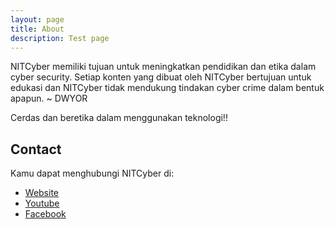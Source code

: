 ```yaml
---
layout: page
title: About
description: Test page
---
```


NITCyber memiliki tujuan untuk meningkatkan pendidikan dan etika dalam cyber security. Setiap konten yang dibuat oleh NITCyber bertujuan untuk edukasi dan NITCyber tidak mendukung tindakan cyber crime dalam bentuk apapun. ~ DWYOR

Cerdas dan beretika dalam menggunakan teknologi!!

## Contact
Kamu dapat menghubungi NITCyber di:
* [Website](https://nitcyber.com/ "NITCyber Website")
* [Youtube](https://www.youtube.com/channel/UCv0M6Q8Z2FsQyWSQxxsj9dQ "Channel Youtube Official NITCyber")
* [Facebook](https://www.facebook.com/nitcyber "Halaman Facebook NITCyber")
